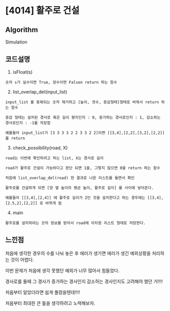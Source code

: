 # [4014] 활주로 건설

## Algorithm

Simulation

## 코드설명
1. isFloat(s)
  > 
  
    숫자 s가 실수이면 True, 정수이면 Falsen return 하는 함수
    
2. list_overlap_del(input_list)
  >
    
    input_list 를 중복되는 숫자 제거하고 [높이, 갯수, 증감형태]형태로 바꿔서 return 하는 함수
    
    증감 형태는 설치된 경사로 혹은 길이 평지인지 : 0, 증가하는 경사로인지 : 1, 감소하는 경사로인지 : -1를 저장함
    
    예를들어 input_list가 [3 3 3 3 2 2 3 3 2 2]이면 [[3,4],[2,2],[3,2],[2,2]]를 return
    
3. check_possibility(road, X)
  >
    
    road는 이번에 확인하려고 하는 list, X는 경사로 길이 
    
    road가 활주로 건설이 가능하다고 판단 되면 1을, 그렇지 않으면 0을 return 하는 함수
    
    처음에 list_overlap_del(road) 한 결과로 나온 리스트를 돌면서 확인
    
    활주로를 건설하게 되면 [양 옆 높이의 평균 높이, 활주로 길이] 를 사이에 넣어준다.
    
    예를들어 [[3,4],[2,4]] 에 활주로 길이가 2인 것을 설치한다고 하는 경우에는 [[3,4],[2.5,2],[2,2]] 로 바뀌게 됨
 
  
4. main
  > 
  
    활주로를 설치하려는 곳의 정보를 받아서 road에 이차원 리스트 형태로 저장한다.
    
    
    
## 느낀점

처음에 생각한 경우의 수를 나눠 놓은 후 에러가 생기면 에러가 생긴 예외상황을 처리하는 것이 어렵다.

이번 문제가 처음에 생각 못했던 예외가 너무 많아서 힘들었다. 

경사로를 둘때 그 경사가 증가하는 경사인지 감소하는 경사인지도 고려해야 했던 거!!!!

처음부터 알았더라면 쉽게 풀렸을텐데!!!!

처음부터 최대한 큰 틀을 생각하려고 노력해보자.
